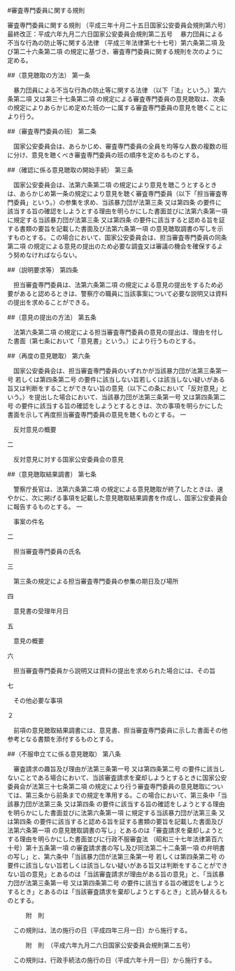 #審査専門委員に関する規則



審査専門委員に関する規則
（平成三年十月二十五日国家公安委員会規則第六号）最終改正：平成六年九月二六日国家公安委員会規則第二五号
　暴力団員による不当な行為の防止等に関する法律
（平成三年法律第七十七号）第六条第二項
及び第二十六条第二項
の規定に基づき、審査専門委員に関する規則を次のように定める。

##（意見聴取の方法）
第一条

　暴力団員による不当な行為の防止等に関する法律
（以下「法」という。）第六条第二項
又は第三十七条第二項
の規定による審査専門委員の意見聴取は、次条の規定によりあらかじめ定めた班の一に属する審査専門委員の意見を聴くことにより行う。



##（審査専門委員の班）
第二条

　国家公安委員会は、あらかじめ、審査専門委員の全員を均等な人数の複数の班に分け、意見を聴くべき審査専門委員の班の順序を定めるものとする。



##（確認に係る意見聴取の開始手続）
第三条

　国家公安委員会は、法第六条第二項
の規定により意見を聴こうとするときは、あらかじめ第一条の規定により意見を聴く審査専門委員（以下「担当審査専門委員」という。）の参集を求め、当該暴力団が法第三条
又は第四条
の要件に該当する旨の確認をしようとする理由を明らかにした書面並びに法第六条第一項
に規定する当該暴力団が法第三条
又は第四条
の要件に該当すると認める旨を証する書類の要旨を記載した書面及び法第六条第一項
の意見聴取調書の写しを示すものとする。この場合において、国家公安委員会は、担当審査専門委員の同条第二項
の規定による意見の提出のため必要な調査又は審議の機会を確保するよう努めなければならない。



##（説明要求等）
第四条

　担当審査専門委員は、法第六条第二項
の規定による意見の提出をするため必要があると認めるときは、警察庁の職員に当該事案について必要な説明又は資料の提出を求めることができる。



##（意見の提出の方法）
第五条

　法第六条第二項
の規定による担当審査専門委員の意見の提出は、理由を付した書面（第七条において「意見書」という。）により行うものとする。



##（再度の意見聴取）
第六条

　国家公安委員会は、担当審査専門委員のいずれかが当該暴力団が法第三条第一号
若しくは第四条第二号
の要件に該当しない旨若しくは該当しない疑いがある旨又は判断をすることができない旨の意見（以下この条において「反対意見」という。）を提出した場合において、当該暴力団が法第三条第一号
又は第四条第二号
の要件に該当する旨の確認をしようとするときは、次の事項を明らかにした書面を示して再度担当審査専門委員の意見を聴くものとする。
一

　反対意見の概要

二

　反対意見に対する国家公安委員会の意見




##（意見聴取結果調書）
第七条

　警察庁長官は、法第六条第二項
の規定による意見聴取が終了したときは、速やかに、次に掲げる事項を記載した意見聴取結果調書を作成し、国家公安委員会に報告するものとする。
一

　事案の件名

二

　担当審査専門委員の氏名

三

　第三条の規定による担当審査専門委員の参集の期日及び場所

四

　意見書の受理年月日

五

　意見の概要

六

　担当審査専門委員から説明又は資料の提出を求められた場合には、その旨

七

　その他必要な事項


２

　前項の意見聴取結果調書には、意見書、担当審査専門委員に示した書面その他参考となる書類を添付するものとする。



##（不服申立てに係る意見聴取）
第八条

　審査請求の趣旨及び理由が法第三条第一号
又は第四条第二号
の要件に該当しないことである場合において、当該審査請求を棄却しようとするときに国家公安委員会が法第三十七条第二項
の規定により行う審査専門委員の意見聴取については、第三条から前条までの規定を準用する。この場合において、第三条中「当該暴力団が法第三条
又は第四条
の要件に該当する旨の確認をしようとする理由を明らかにした書面並びに法第六条第一項
に規定する当該暴力団が法第三条
又は第四条
の要件に該当すると認める旨を証する書類の要旨を記載した書面及び法第六条第一項
の意見聴取調書の写し」とあるのは「審査請求を棄却しようとする理由を明らかにした書面並びに行政不服審査法
（昭和三十七年法律第百六十号）第十五条第一項
の審査請求書の写し及び同法第二十二条第一項
の弁明書の写し」と、第六条中「当該暴力団が法第三条第一号
若しくは第四条第二号
の要件に該当しない旨若しくは該当しない疑いがある旨又は判断をすることができない旨の意見」とあるのは「当該審査請求が理由がある旨の意見」と、「当該暴力団が法第三条第一号
又は第四条第二号
の要件に該当する旨の確認をしようとするとき」とあるのは「当該審査請求を棄却しようとするとき」と読み替えるものとする。




　　　附　則


　この規則は、法の施行の日（平成四年三月一日）から施行する。


　　　附　則　（平成六年九月二六日国家公安委員会規則第二五号）


　この規則は、行政手続法の施行の日（平成六年十月一日）から施行する。





